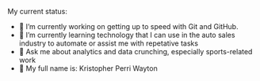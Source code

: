 My current status:

- 🔭 I’m currently working on getting up to speed with Git and GitHub.
- 🌱 I’m currently learning technology that I can use in the auto sales industry to automate or assist me with repetative tasks
- 💬 Ask me about analytics and data crunching, especially sports-related work
- 📛 My full name is: Kristopher Perri Wayton
